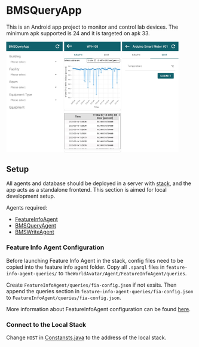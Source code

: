 # BMSQueryApp

This is an Android app project to monitor and control lab devices. The minimum apk supported is 24 and it is targeted on apk 33.

<img src="screenshots/device_selection.jpg" alt="Device Selection." width="30%"/>
<img src="screenshots/visualisation.jpg" alt="Visualisation." width="30%"/>
<img src="screenshots/control.jpg" alt="Device Control." width="30%"/>

## Setup
All agents and database should be deployed in a server with [stack](https://github.com/cambridge-cares/TheWorldAvatar/tree/main/Deploy/stacks/dynamic/stack-manager), and the app acts as a standalone frontend. This section is aimed for local development setup.

Agents required:
- [FeatureInfoAgent](https://github.com/cambridge-cares/TheWorldAvatar/tree/main/Agents/FeatureInfoAgent)
- [BMSQueryAgent](https://github.com/cambridge-cares/TheWorldAvatar/tree/main/Agents/BMSQueryAgent)
- [BMSWriteAgent](https://github.com/cambridge-cares/TheWorldAvatar/tree/main/Agents/BMSWriteAgent)

### Feature Info Agent Configuration
Before launching Feature Info Agent in the stack, config files need to be copied into the feature info agent folder. Copy all `.sparql` files in `feature-info-agent-queries/` to `TheWorldAvatar/Agent/FeatureInfoAgent/queries`.

Create `FeatureInfoAgent/queries/fia-config.json` if not exsits. Then append the queries section in `feature-info-agent-queries/fia-config.json` to `FeatureInfoAgent/queries/fia-config.json`.

More information about FeatureInfoAgent configuration can be found [here](https://github.com/cambridge-cares/TheWorldAvatar/tree/main/Agents/FeatureInfoAgent#configuration).

### Connect to the Local Stack
Change `HOST` in [Constansts.java](app/src/main/java/uk/ac/cam/cares/jps/bmsqueryapp/utils/Constants.java) to the address of the local stack.